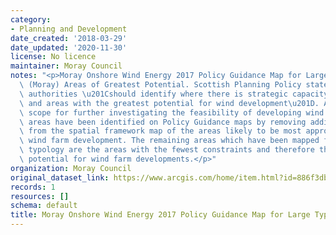 ```yaml
---
category:
- Planning and Development
date_created: '2018-03-29'
date_updated: '2020-11-30'
license: No licence
maintainer: Moray Council
notes: "<p>Moray Onshore Wind Energy 2017 Policy Guidance Map for Large Typologies\
  \ (Moray) Areas of Greatest Potential. Scottish Planning Policy states that planning\
  \ authorities \u201Cshould identify where there is strategic capacity for wind farms,\
  \ and areas with the greatest potential for wind development\u201D. Areas of greatest\
  \ scope for further investigating the feasibility of developing wind farms. These\
  \ areas have been identified on Policy Guidance maps by removing additional constraints\
  \ from the spatial framework map of the areas likely to be most appropriate for\
  \ wind farm development. The remaining areas which have been mapped for each development\
  \ typology are the areas with the fewest constraints and therefore the greatest\
  \ potential for wind farm developments.</p>"
organization: Moray Council
original_dataset_link: https://www.arcgis.com/home/item.html?id=886f3db2dff0431480fd86167523d669
records: 1
resources: []
schema: default
title: Moray Onshore Wind Energy 2017 Policy Guidance Map for Large Typologies (Moray)
---
```

